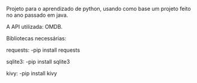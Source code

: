 Projeto para o aprendizado de python, usando como base um projeto feito no ano passado em java.

A API utilizada: OMDB.


Bibliotecas necessárias:

requests:
-pip install requests

sqlite3:
-pip install sqlite3

kivy:
-pip install kivy
